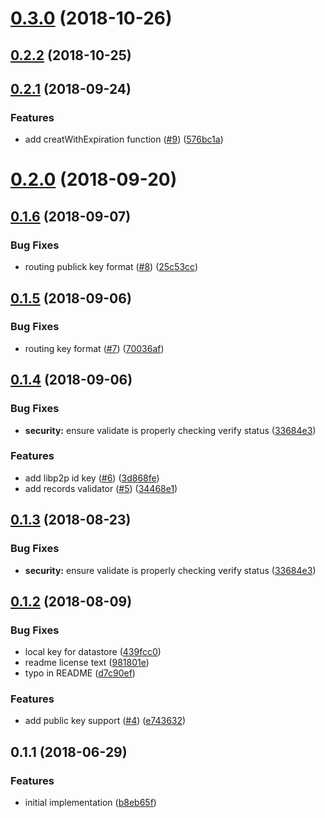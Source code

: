 <a name="0.3.0"></a>
# [0.3.0](https://github.com/ipfs/js-ipns/compare/v0.2.2...v0.3.0) (2018-10-26)



<a name="0.2.2"></a>
## [0.2.2](https://github.com/ipfs/js-ipns/compare/v0.2.1...v0.2.2) (2018-10-25)



<a name="0.2.1"></a>
## [0.2.1](https://github.com/ipfs/js-ipns/compare/v0.2.0...v0.2.1) (2018-09-24)


### Features

* add creatWithExpiration function ([#9](https://github.com/ipfs/js-ipns/issues/9)) ([576bc1a](https://github.com/ipfs/js-ipns/commit/576bc1a))



<a name="0.2.0"></a>
# [0.2.0](https://github.com/ipfs/js-ipns/compare/v0.1.6...v0.2.0) (2018-09-20)



<a name="0.1.6"></a>
## [0.1.6](https://github.com/ipfs/js-ipns/compare/v0.1.5...v0.1.6) (2018-09-07)


### Bug Fixes

* routing publick key format ([#8](https://github.com/ipfs/js-ipns/issues/8)) ([25c53cc](https://github.com/ipfs/js-ipns/commit/25c53cc))



<a name="0.1.5"></a>
## [0.1.5](https://github.com/ipfs/js-ipns/compare/v0.1.4...v0.1.5) (2018-09-06)


### Bug Fixes

* routing key format ([#7](https://github.com/ipfs/js-ipns/issues/7)) ([70036af](https://github.com/ipfs/js-ipns/commit/70036af))



<a name="0.1.4"></a>
## [0.1.4](https://github.com/ipfs/js-ipns/compare/v0.1.2...v0.1.4) (2018-09-06)


### Bug Fixes

* **security:** ensure validate is properly checking verify status ([33684e3](https://github.com/ipfs/js-ipns/commit/33684e3))


### Features

* add libp2p id key ([#6](https://github.com/ipfs/js-ipns/issues/6)) ([3d868fe](https://github.com/ipfs/js-ipns/commit/3d868fe))
* add records validator ([#5](https://github.com/ipfs/js-ipns/issues/5)) ([34468e1](https://github.com/ipfs/js-ipns/commit/34468e1))



<a name="0.1.3"></a>
## [0.1.3](https://github.com/ipfs/js-ipns/compare/v0.1.2...v0.1.3) (2018-08-23)


### Bug Fixes

* **security:** ensure validate is properly checking verify status ([33684e3](https://github.com/ipfs/js-ipns/commit/33684e3))



<a name="0.1.2"></a>
## [0.1.2](https://github.com/ipfs/js-ipns/compare/v0.1.1...v0.1.2) (2018-08-09)


### Bug Fixes

* local key for datastore ([439fcc0](https://github.com/ipfs/js-ipns/commit/439fcc0))
* readme license text ([981801e](https://github.com/ipfs/js-ipns/commit/981801e))
* typo in README ([d7c90ef](https://github.com/ipfs/js-ipns/commit/d7c90ef))


### Features

* add public key support ([#4](https://github.com/ipfs/js-ipns/issues/4)) ([e743632](https://github.com/ipfs/js-ipns/commit/e743632))



<a name="0.1.1"></a>
## 0.1.1 (2018-06-29)


### Features

* initial implementation ([b8eb65f](https://github.com/ipfs/js-ipns/commit/b8eb65f))



